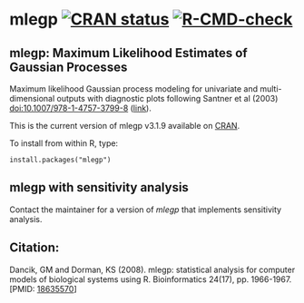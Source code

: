 # mlegp [![CRAN status](https://www.r-pkg.org/badges/version/mlegp)](https://cran.r-project.org/package=mlegp) [![R-CMD-check](https://github.com/gdancik/mlegp/workflows/R-CMD-check/badge.svg)](https://github.com/gdancik/mlegp/actions)

## mlegp: Maximum Likelihood Estimates of Gaussian Processes 

Maximum likelihood Gaussian process modeling for univariate and multi-dimensional outputs with diagnostic plots following Santner et al (2003) <doi:10.1007/978-1-4757-3799-8> ([link](http://link-springer-com-443.webvpn.fjmu.edu.cn/book/10.1007%2F978-1-4757-3799-8)). 

This is the current version of mlegp v3.1.9 available on [CRAN](https://cran.r-project.org/web/packages/mlegp/index.html). 

To install <mlegp> from within R, type:
~~~
install.packages("mlegp")
~~~

## mlegp with sensitivity analysis

Contact the maintainer for a version of *mlegp* that implements sensitivity analysis.

## Citation:

Dancik, GM and Dorman, KS (2008). mlegp: statistical analysis for
computer models of biological systems using R. Bioinformatics 24(17),
pp. 1966-1967. \[PMID: [18635570](http://www.ncbi.nlm.nih.gov/pubmed/18635570)\]

